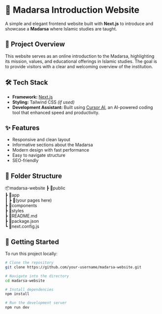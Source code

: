 # 🕌 Madarsa Introduction Website

A simple and elegant frontend website built with **Next.js** to introduce and showcase a **Madarsa** where Islamic studies are taught.

## 📌 Project Overview

This website serves as an online introduction to the Madarsa, highlighting its mission, values, and educational offerings in Islamic studies. The goal is to provide visitors with a clear and welcoming overview of the institution.

## 🛠️ Tech Stack

- **Framework:** [Next.js](https://nextjs.org/)
- **Styling:** Tailwind CSS *(if used)*
- **Development Assistant:** Built using [Cursor AI](https://cursor.so), an AI-powered coding tool that enhanced speed and productivity.

## ✨ Features

- Responsive and clean layout
- Informative sections about the Madarsa
- Modern design with fast performance
- Easy to navigate structure
- SEO-friendly

## 📂 Folder Structure
📦madarsa-website
┣ 📂public </br>
┣ 📂app  </br>
┃ ┣ 📂(your pages here) </br>
┣ 📂components  </br>
┣ 📂styles  </br>
┣ 📄README.md  </br>
┣ 📄package.json  </br>
┗ 📄next.config.js  </br>

## 🚀 Getting Started

To run this project locally:

```bash
# Clone the repository
git clone https://github.com/your-username/madarsa-website.git

# Navigate into the directory
cd madarsa-website

# Install dependencies
npm install

# Run the development server
npm run dev

